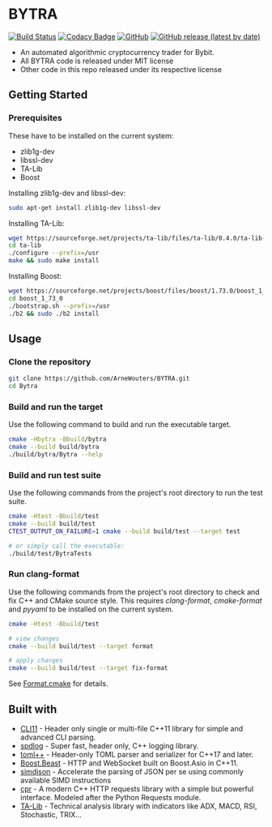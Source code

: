 # BYTRA

[![Build Status](https://travis-ci.com/ArneWouters/BYTRA.svg?token=whAYzQpaYXnwwohSyHG7&branch=master)](https://travis-ci.com/ArneWouters/BYTRA)
[![Codacy Badge](https://app.codacy.com/project/badge/Grade/0fbd7c39a3aa48859870b476a91c28a4)](https://www.codacy.com/gh/ArneWouters/BYTRA/dashboard?utm_source=github.com&amp;utm_medium=referral&amp;utm_content=ArneWouters/BYTRA&amp;utm_campaign=Badge_Grade)
[![GitHub](https://img.shields.io/github/license/ArneWouters/BYTRA?color=blue)](https://github.com/ArneWouters/BYTRA/blob/master/LICENSE)
[![GitHub release (latest by date)](https://img.shields.io/github/v/release/ArneWouters/BYTRA)](https://github.com/ArneWouters/BYTRA/releases/latest)

*   An automated algorithmic cryptocurrency trader for Bybit.
*   All BYTRA code is released under MIT license
*   Other code in this repo released under its respective license

## Getting Started

### Prerequisites

These have to be installed on the current system:
*   zlib1g-dev
*   libssl-dev
*   TA-Lib
*   Boost

Installing zlib1g-dev and libssl-dev:

```bash
sudo apt-get install zlib1g-dev libssl-dev
```

Installing TA-Lib:

```bash
wget https://sourceforge.net/projects/ta-lib/files/ta-lib/0.4.0/ta-lib-0.4.0-src.tar.gz && tar -xvzf ta-lib-0.4.0-src.tar.gz > /dev/null
cd ta-lib
./configure --prefix=/usr
make && sudo make install
```

Installing Boost:

```bash
wget https://sourceforge.net/projects/boost/files/boost/1.73.0/boost_1_73_0.tar.gz && tar -xvzf boost_1_73_0.tar.gz > /dev/null
cd boost_1_73_0
./bootstrap.sh --prefix=/usr
./b2 && sudo ./b2 install
```

## Usage

### Clone the repository

```bash
git clone https://github.com/ArneWouters/BYTRA.git
cd Bytra
```

### Build and run the target

Use the following command to build and run the executable target.

```bash
cmake -Hbytra -Bbuild/bytra
cmake --build build/bytra
./build/bytra/Bytra --help
```

### Build and run test suite

Use the following commands from the project's root directory to run the test suite.

```bash
cmake -Htest -Bbuild/test
cmake --build build/test
CTEST_OUTPUT_ON_FAILURE=1 cmake --build build/test --target test

# or simply call the executable:
./build/test/BytraTests
```

### Run clang-format

Use the following commands from the project's root directory to check and fix C++ and CMake source style.
This requires _clang-format_, _cmake-format_ and _pyyaml_ to be installed on the current system.

```bash
cmake -Htest -Bbuild/test

# view changes
cmake --build build/test --target format

# apply changes
cmake --build build/test --target fix-format
```

See [Format.cmake](https://github.com/TheLartians/Format.cmake) for details.

## Built with
*   [CLI11](https://github.com/CLIUtils/CLI11) - Header only single or multi-file C++11 library for simple and advanced CLI parsing.
*   [spdlog](https://github.com/gabime/spdlog) - Super fast, header only, C++ logging library.
*   [toml++](https://github.com/marzer/tomlplusplus) - Header-only TOML parser and serializer for C++17 and later.
*   [Boost.Beast](https://github.com/boostorg/beast) - HTTP and WebSocket built on Boost.Asio in C++11.
*   [simdjson](https://github.com/lemire/simdjson) - Accelerate the parsing of JSON per se using commonly available SIMD instructions
*   [cpr](https://github.com/whoshuu/cpr) - A modern C++ HTTP requests library with a simple but powerful interface. Modeled after the Python Requests module.
*   [TA-Lib](https://sourceforge.net/projects/ta-lib/) - Technical analysis library with indicators like ADX, MACD, RSI, Stochastic, TRIX...
